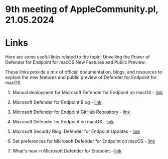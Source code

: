 # 9th meeting of AppleCommunity.pl, 21.05.2024

# Links

Here are some useful links related to the topic: Unveiling the Power of Defender for Endpoint for macOS New Features and Public Preview.

These links provide a mix of official documentation, blogs, and resources to explore the new features and public preview of Defender for Endpoint for macOS.

1. Manual deployment for Microsoft Defender for Endpoint on macOS - [link](https://learn.microsoft.com/en-us/defender-endpoint/mac-install-manually)

2. Microsoft Defender for Endpoint Blog - [link](https://techcommunity.microsoft.com/t5/microsoft-defender-for-endpoint/bg-p/MicrosoftDefenderATPBlog)

3. Microsoft Defender for Endpoint GitHub Repository - [link](https://github.com/microsoft/mdatp-xplat)

4. Microsoft Defender for Endpoint on macOS - [link](https://learn.microsoft.com/en-us/microsoft-365/security/defender-endpoint/microsoft-defender-endpoint-mac)

5. Microsoft Security Blog: Defender for Endpoint Updates - [link](https://www.microsoft.com/security/blog/)

6. Set preferences for Microsoft Defender for Endpoint on macOS - [link](https://learn.microsoft.com/en-us/microsoft-365/security/defender-endpoint/mac-preferences)

7. What's new in Microsoft Defender for Endpoint - [link](https://learn.microsoft.com/en-us/microsoft-365/security/defender-endpoint/whats-new-in-microsoft-defender-endpoint)
